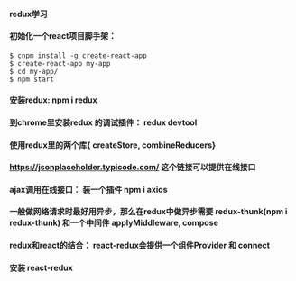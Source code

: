 #### redux学习
#### 初始化一个react项目脚手架：  
```
$ cnpm install -g create-react-app
$ create-react-app my-app
$ cd my-app/
$ npm start
``` 
#### 安装redux: npm i redux
#### 到chrome里安装redux 的调试插件： redux devtool
#### 使用redux里的两个库{ createStore, combineReducers}
#### https://jsonplaceholder.typicode.com/  这个链接可以提供在线接口
#### ajax调用在线接口：  装一个插件   npm i axios
#### 一般做网络请求时最好用异步，那么在redux中做异步需要 redux-thunk(npm i redux-thunk) 和一个中间件 applyMiddleware, compose

#### redux和react的结合： react-redux会提供一个组件Provider 和 connect
#### 安装 react-redux